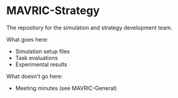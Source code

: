 # MAVRIC-Strategy
The repository for the simulation and strategy development team.

What goes here:
 - Simulation setup files
 - Task evaluations
 - Experimental results
 
 What doesn't go here:
  - Meeting minutes (see MAVRIC-General)
